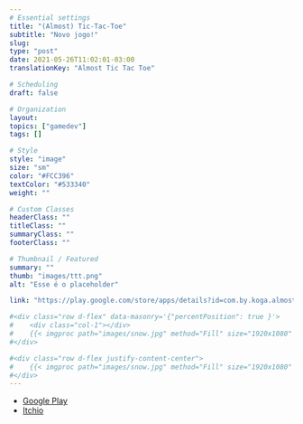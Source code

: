 ```yaml
---
# Essential settings
title: "(Almost) Tic-Tac-Toe"
subtitle: "Novo jogo!"
slug:
type: "post"
date: 2021-05-26T11:02:01-03:00
translationKey: "Almost Tic Tac Toe"

# Scheduling
draft: false

# Organization
layout:
topics: ["gamedev"]
tags: []

# Style
style: "image"
size: "sm"
color: "#FCC396"
textColor: "#533340"
weight: ""

# Custom Classes
headerClass: ""
titleClass: ""
summaryClass: ""
footerClass: ""

# Thumbnail / Featured
summary: ""
thumb: "images/ttt.png"
alt: "Esse é o placeholder"

link: "https://play.google.com/store/apps/details?id=com.by.koga.almosttictactoe"

#<div class="row d-flex" data-masonry='{"percentPosition": true }'>
#    <div class="col-1"></div>
#    {{< imgproc path="images/snow.jpg" method="Fill" size="1920x1080" col="8" >}}
#</div>

#<div class="row d-flex justify-content-center">
#    {{< imgproc path="images/snow.jpg" method="Fill" size="1920x1080" col="8" >}}
#</div>
---
```


* [Google Play](https://play.google.com/store/apps/details?id=com.by.koga.almosttictactoe)
* [Itchio](https://bykoga.itch.io/almost-tic-tac-toe)
